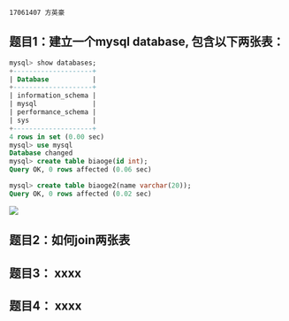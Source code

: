 ```17061407 方英豪```
## 题目1：建立一个mysql database, 包含以下两张表：


```sql
mysql> show databases;
+--------------------+
| Database           |
+--------------------+
| information_schema |
| mysql              |
| performance_schema |
| sys                |
+--------------------+
4 rows in set (0.00 sec)
mysql> use mysql
Database changed
mysql> create table biaoge(id int);
Query OK, 0 rows affected (0.06 sec)

mysql> create table biaoge2(name varchar(20));
Query OK, 0 rows affected (0.02 sec)
```
![](https://github.com/fyh1234/mysql-test-1/blob/master/WYE6U%5DJNL_Z%40PQLV7LN~%24UP.png)
## 题目2：如何join两张表

## 题目3： xxxx

## 题目4： xxxx
